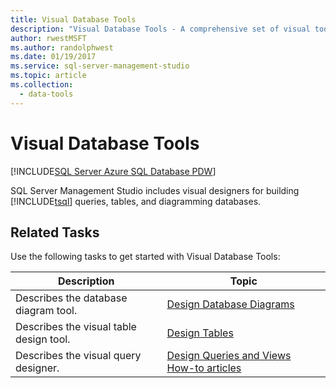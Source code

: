 ```yaml
---
title: Visual Database Tools
description: "Visual Database Tools - A comprehensive set of visual tools for designing and managing databases in SQL Server Management Studio."
author: rwestMSFT
ms.author: randolphwest
ms.date: 01/19/2017
ms.service: sql-server-management-studio
ms.topic: article
ms.collection:
  - data-tools
---
```


# Visual Database Tools

[!INCLUDE[SQL Server Azure SQL Database PDW](../includes/applies-to-version/sql-asdb-asdbmi-pdw.md)]

SQL Server Management Studio includes visual designers for building [!INCLUDE[tsql](../includes/tsql-md.md)] queries, tables, and diagramming databases.  
  
## Related Tasks

Use the following tasks to get started with Visual Database Tools:  
  
|**Description**|**Topic**|  
|-------------------|-------------|  
|Describes the database diagram tool.|[Design Database Diagrams](design-database-diagrams-visual-database-tools.md)|  
|Describes the visual table design tool.|[Design Tables](design-tables-visual-database-tools.md)|  
|Describes the visual query designer.|[Design Queries and Views How-to articles](design-queries-and-views-how-to-topics-visual-database-tools.md)| 
